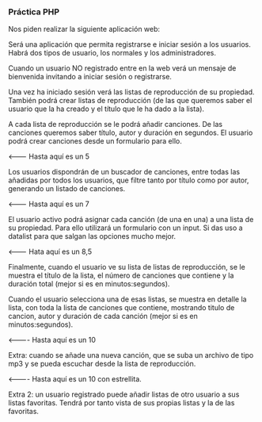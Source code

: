 ### Práctica PHP

Nos piden realizar la siguiente aplicación web:

Será una aplicación que permita registrarse e iniciar sesión a los usuarios. Habrá dos tipos de usuario, los normales y los administradores.

Cuando un usuario NO registrado entre en la web verá un mensaje de bienvenida invitando a iniciar sesión o registrarse.

Una vez ha iniciado sesión verá las listas de reproducción de su propiedad. También podrá crear listas de reproducción (de las que queremos saber el usuario que la ha creado y el título que le ha dado a la lista).

A cada lista de reproducción se le podrá añadir canciones. De las canciones queremos saber título, autor y duración en segundos. El usuario podrá crear canciones desde un formulario para ello.

<--- Hasta aquí es un 5

Los usuarios dispondrán de un buscador de canciones, entre todas las añadidas por todos los usuarios, que filtre tanto por título como por autor, generando un listado de canciones.

<--- Hasta aquí es un 7

El usuario activo podrá asignar cada canción (de una en una) a una lista de su propiedad. Para ello utilizará un formulario con un input. Si das uso a datalist para que salgan las opciones mucho mejor.

<--- Hata aquí es un 8,5

Finalmente, cuando el usuario ve su lista de listas de reproducción, se le muestra el título de la lista, el número de canciones que contiene y la duración total (mejor si es en minutos:segundos).

Cuando el usuario selecciona una de esas listas, se muestra en detalle la lista, con toda la lista de canciones que contiene, mostrando titulo de cancion, autor y duración de cada canción (mejor si es en minutos:segundos).

<---- Hasta aquí es un 10

Extra: cuando se añade una nueva canción, que se suba un archivo de tipo mp3 y se pueda escuchar desde la lista de reproducción.

<---- Hasta aquí es un 10 con estrellita.

Extra 2: un usuario registrado puede añadir listas de otro usuario a sus listas favoritas. Tendrá por tanto vista de sus propias listas y la de las favoritas.
